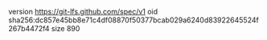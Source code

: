 version https://git-lfs.github.com/spec/v1
oid sha256:dc857e45bb8e71c4df08870f50377bcab029a6240d83922645524f267b4472f4
size 890
